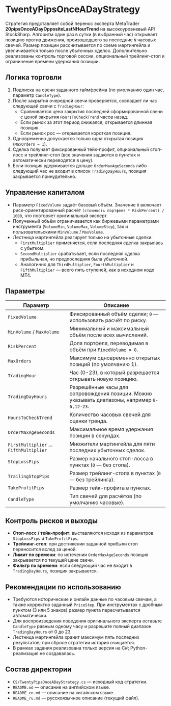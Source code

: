 # TwentyPipsOnceADayStrategy

Стратегия представляет собой перенос эксперта MetaTrader **20pipsOnceADayOppositeLastNHourTrend** на высокоуровневый API StockSharp. Алгоритм один раз в сутки (в выбранный час) открывает позицию против движения, произошедшего за последние `N` часовых свечей. Размер позиции рассчитывается по схеме мартингейла и увеличивается только после убыточных сделок. Дополнительно реализованы контроль торговой сессии, опциональный трейлинг-стоп и ограничение времени удержания позиции.

## Логика торговли

1. Подписка на свечи заданного таймфрейма (по умолчанию один час, параметр `CandleType`).
2. После закрытия очередной свечи проверяется, совпадает ли час следующей свечи с `TradingHour`:
   - Сравнивается цена закрытия последней сформированной свечи с ценой закрытия `HoursToCheckTrend` часов назад.
   - Если рынок за этот период снижался, открывается длинная позиция.
   - Если рынок рос — открывается короткая позиция.
3. Одновременно допускается только одна открытая позиция (`MaxOrders = 1`).
4. Сделка получает фиксированный тейк-профит, опциональный стоп-лосс и трейлинг-стоп (все значения задаются в пунктах и автоматически переводятся в цену).
5. Если позиция удерживается дольше `OrderMaxAgeSeconds` либо следующий час не входит в список `TradingDayHours`, позиция закрывается принудительно.

## Управление капиталом

- Параметр `FixedVolume` задаёт базовый объём. Значение `0` включает риск-ориентированный расчёт `(стоимость портфеля * RiskPercent) / 1000`, что повторяет оригинальный эксперт.
- Полученный объём ограничивается как биржевыми параметрами инструмента (`VolumeMin`, `VolumeMax`, `VolumeStep`), так и пользовательскими `MinVolume` / `MaxVolume`.
- Лестница мартингейла реагирует только на убыточные сделки:
  - `FirstMultiplier` применяется, если последняя сделка закрылась с убытком.
  - `SecondMultiplier` срабатывает, если последняя сделка прибыльная, но предпоследняя была убыточной.
  - Аналогично для `ThirdMultiplier`, `FourthMultiplier` и `FifthMultiplier` — всего пять ступеней, как в исходном коде MT4.

## Параметры

| Параметр | Описание |
|----------|----------|
| `FixedVolume` | Фиксированный объём сделки; `0` — использовать расчёт по риску. |
| `MinVolume` / `MaxVolume` | Минимальный и максимальный объём после всех вычислений. |
| `RiskPercent` | Доля портфеля, переводимая в объём при `FixedVolume = 0`. |
| `MaxOrders` | Максимум одновременно открытых позиций (по умолчанию 1). |
| `TradingHour` | Час (0-23), в который разрешается открывать новую позицию. |
| `TradingDayHours` | Разрешённые часы для сопровождения позиции. Можно указывать диапазоны, например `0-6,12-23`. |
| `HoursToCheckTrend` | Количество часовых свечей для оценки тренда. |
| `OrderMaxAgeSeconds` | Максимальное время удержания позиции в секундах. |
| `FirstMultiplier` … `FifthMultiplier` | Множители мартингейла для пяти последних убыточных сделок. |
| `StopLossPips` | Размер начального стоп-лосса в пунктах (`0` — без стопа). |
| `TrailingStopPips` | Размер трейлинг-стопа в пунктах (`0` — без трейлинга). |
| `TakeProfitPips` | Размер тейк-профита в пунктах. |
| `CandleType` | Тип свечей для расчётов (по умолчанию часовые). |

## Контроль рисков и выходы

- **Стоп-лосс / тейк-профит**: выставляются исходя из параметров `StopLossPips` и `TakeProfitPips`.
- **Трейлинг-стоп**: при достижении заданной прибыли стоп переносится вслед за ценой.
- **Лимит по времени**: по истечении `OrderMaxAgeSeconds` позиция закрывается по текущей цене свечи.
- **Фильтр по времени**: если следующий час не входит в `TradingDayHours`, позиция закрывается.

## Рекомендации по использованию

- Требуются исторические и онлайн данные по часовым свечам, а также корректно заданный `PriceStep`. При инструментах с дробным пунктом (3 или 5 знаков) размер пункта пересчитывается автоматически.
- Для воспроизведения поведения оригинального эксперта оставьте `CandleType` равным одному часу и разрешите полный диапазон `TradingDayHours` от 0 до 23.
- Лестница мартингейла хранит максимум пять последних результатов; при сбросе стратегии история очищается.
- В рамках задания реализована только версия на C#; Python-реализация не создавалась.

## Состав директории

- `CS/TwentyPipsOnceADayStrategy.cs` — исходный код стратегии.
- `README.md` — описание на английском языке.
- `README_cn.md` — описание на китайском языке.
- `README_ru.md` — русскоязычное описание (текущий файл).
